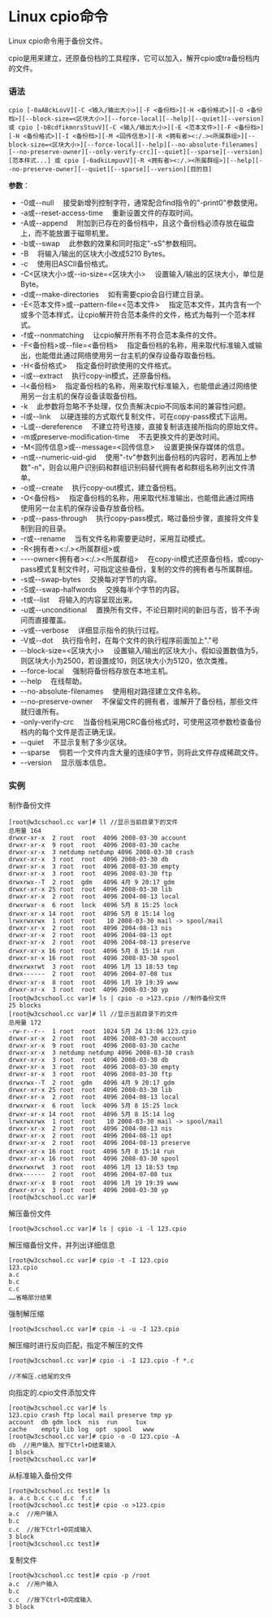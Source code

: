 
# Linux cpio命令



Linux cpio命令用于备份文件。

cpio是用来建立，还原备份档的工具程序，它可以加入，解开cpio或tra备份档内的文件。

### 语法

```
cpio [-0aABckLovV][-C <输入/输出大小>][-F <备份档>][-H <备份格式>][-O <备份档>][--block-size=<区块大小>][--force-local][--help][--quiet][--version] 或 cpio [-bBcdfikmnrsStuvV][-C <输入/输出大小>][-E <范本文件>][-F <备份档>][-H <备份格式>][-I <备份档>][-M <回传信息>][-R <拥有者><:/.><所属群组>][--block-size=<区块大小>][--force-local][--help][--no-absolute-filenames][--no-preserve-owner][--only-verify-crc][--quiet][--sparse][--version][范本样式...] 或 cpio [-0adkiLmpuvV][-R <拥有者><:/.><所属群组>][--help][--no-preserve-owner][--quiet][--sparse][--version][目的目]

```

**参数**：

*   -0或--null 　接受新增列控制字符，通常配合find指令的"-print0"参数使用。
*   -a或--reset-access-time 　重新设置文件的存取时间。
*   -A或--append 　附加到已存在的备份档中，且这个备份档必须存放在磁盘上，而不能放置于磁带机里。
*   -b或--swap 　此参数的效果和同时指定"-sS"参数相同。
*   -B 　将输入/输出的区块大小改成5210 Bytes。
*   -c 　使用旧ASCII备份格式。
*   -C&lt;区块大小&gt;或--io-size=&lt;区块大小&gt; 　设置输入/输出的区块大小，单位是Byte。
*   -d或--make-directories 　如有需要cpio会自行建立目录。
*   -E&lt;范本文件&gt;或--pattern-file=&lt;范本文件&gt; 　指定范本文件，其内含有一个或多个范本样式，让cpio解开符合范本条件的文件，格式为每列一个范本样式。
*   -f或--nonmatching 　让cpio解开所有不符合范本条件的文件。
*   -F&lt;备份档&gt;或--file=&lt;备份档&gt; 　指定备份档的名称，用来取代标准输入或输出，也能借此通过网络使用另一台主机的保存设备存取备份档。
*   -H&lt;备份格式&gt; 　指定备份时欲使用的文件格式。
*   -i或--extract 　执行copy-in模式，还原备份档。
*   -l&lt;备份档&gt; 　指定备份档的名称，用来取代标准输入，也能借此通过网络使用另一台主机的保存设备读取备份档。
*   -k 　此参数将忽略不予处理，仅负责解决cpio不同版本间的兼容性问题。
*   -l或--link 　以硬连接的方式取代复制文件，可在copy-pass模式下运用。
*   -L或--dereference 　不建立符号连接，直接复制该连接所指向的原始文件。
*   -m或preserve-modification-time 　不去更换文件的更改时间。
*   -M&lt;回传信息&gt;或--message=&lt;回传信息&gt; 　设置更换保存媒体的信息。
*   -n或--numeric-uid-gid 　使用"-tv"参数列出备份档的内容时，若再加上参数"-n"，则会以用户识别码和群组识别码替代拥有者和群组名称列出文件清单。
*   -o或--create 　执行copy-out模式，建立备份档。
*   -O&lt;备份档&gt; 　指定备份档的名称，用来取代标准输出，也能借此通过网络　使用另一台主机的保存设备存放备份档。
*   -p或--pass-through 　执行copy-pass模式，略过备份步骤，直接将文件复制到目的目录。
*   -r或--rename 　当有文件名称需要更动时，采用互动模式。
*   -R&lt;拥有者&gt;&lt;:/.&gt;&lt;所属群组&gt;或
*   ----owner&lt;拥有者&gt;&lt;:/.&gt;&lt;所属群组&gt; 　在copy-in模式还原备份档，或copy-pass模式复制文件时，可指定这些备份，复制的文件的拥有者与所属群组。
*   -s或--swap-bytes 　交换每对字节的内容。
*   -S或--swap-halfwords 　交换每半个字节的内容。
*   -t或--list 　将输入的内容呈现出来。
*   -u或--unconditional 　置换所有文件，不论日期时间的新旧与否，皆不予询问而直接覆盖。
*   -v或--verbose 　详细显示指令的执行过程。
*   -V或--dot 　执行指令时，在每个文件的执行程序前面加上"."号
*   --block-size=&lt;区块大小&gt; 　设置输入/输出的区块大小，假如设置数值为5，则区块大小为2500，若设置成10，则区块大小为5120，依次类推。
*   --force-local 　强制将备份档存放在本地主机。
*   --help 　在线帮助。
*   --no-absolute-filenames 　使用相对路径建立文件名称。
*   --no-preserve-owner 　不保留文件的拥有者，谁解开了备份档，那些文件就归谁所有。
*   -only-verify-crc 　当备份档采用CRC备份格式时，可使用这项参数检查备份档内的每个文件是否正确无误。
*   --quiet 　不显示复制了多少区块。
*   --sparse 　倘若一个文件内含大量的连续0字节，则将此文件存成稀疏文件。
*   --version 　显示版本信息。

### 实例

制作备份文件

```
[root@w3cschool.cc var]# ll //显示当前目录下的文件
总用量 164
drwxr-xr-x  2 root  root  4096 2008-03-30 account
drwxr-xr-x  9 root  root  4096 2008-03-30 cache
drwxr-xr-x  3 netdump netdump 4096 2008-03-30 crash
drwxr-xr-x  3 root  root  4096 2008-03-30 db
drwxr-xr-x  3 root  root  4096 2008-03-30 empty
drwxr-xr-x  3 root  root  4096 2008-03-30 ftp
drwxrwx--T  2 root  gdm   4096 4月 9 20:17 gdm
drwxr-xr-x 25 root  root  4096 2008-03-30 lib
drwxr-xr-x  2 root  root  4096 2004-08-13 local
drwxrwxr-x  6 root  lock  4096 5月 8 15:25 lock
drwxr-xr-x 14 root  root  4096 5月 8 15:14 log
lrwxrwxrwx  1 root  root   10 2008-03-30 mail -> spool/mail
drwxr-xr-x  2 root  root  4096 2004-08-13 nis
drwxr-xr-x  2 root  root  4096 2004-08-13 opt
drwxr-xr-x  2 root  root  4096 2004-08-13 preserve
drwxr-xr-x 16 root  root  4096 5月 8 15:14 run
drwxr-xr-x 16 root  root  4096 2008-03-30 spool
drwxrwxrwt  3 root  root  4096 1月 13 18:53 tmp
drwx------  2 root  root  4096 2004-07-08 tux
drwxr-xr-x  8 root  root  4096 1月 19 19:39 www
drwxr-xr-x  3 root  root  4096 2008-03-30 yp
[root@w3cschool.cc var]# ls | cpio -o >123.cpio //制作备份文件
25 blocks
[root@w3cschool.cc var]# ll //显示当前目录下的文件
总用量 172
-rw-r--r--  1 root  root  1024 5月 24 13:06 123.cpio
drwxr-xr-x  2 root  root  4096 2008-03-30 account
drwxr-xr-x  9 root  root  4096 2008-03-30 cache
drwxr-xr-x  3 netdump netdump 4096 2008-03-30 crash
drwxr-xr-x  3 root  root  4096 2008-03-30 db
drwxr-xr-x  3 root  root  4096 2008-03-30 empty
drwxr-xr-x  3 root  root  4096 2008-03-30 ftp
drwxrwx--T  2 root  gdm   4096 4月 9 20:17 gdm
drwxr-xr-x 25 root  root  4096 2008-03-30 lib
drwxr-xr-x  2 root  root  4096 2004-08-13 local
drwxrwxr-x  6 root  lock  4096 5月 8 15:25 lock
drwxr-xr-x 14 root  root  4096 5月 8 15:14 log
lrwxrwxrwx  1 root  root   10 2008-03-30 mail -> spool/mail
drwxr-xr-x  2 root  root  4096 2004-08-13 nis
drwxr-xr-x  2 root  root  4096 2004-08-13 opt
drwxr-xr-x  2 root  root  4096 2004-08-13 preserve
drwxr-xr-x 16 root  root  4096 5月 8 15:14 run
drwxr-xr-x 16 root  root  4096 2008-03-30 spool
drwxrwxrwt  3 root  root  4096 1月 13 18:53 tmp
drwx------  2 root  root  4096 2004-07-08 tux
drwxr-xr-x  8 root  root  4096 1月 19 19:39 www
drwxr-xr-x  3 root  root  4096 2008-03-30 yp
[root@w3cschool.cc var]# 

```

解压备份文件

```
[root@w3cschool.cc var]# ls | cpio -i -l 123.cpio

```

解压缩备份文件，并列出详细信息

```
[root@w3cschool.cc var]# cpio -t -I 123.cpio  
123.cpio
a.c
b.c
c.c
……省略部分结果

```

强制解压缩

```
[root@w3cschool.cc var]# cpio -i -u -I 123.cpio 

```

解压缩时进行反向匹配，指定不解压的文件

```
[root@w3cschool.cc var]# cpio -i -I 123.cpio -f *.c 

//不解压.c结尾的文件

```

向指定的.cpio文件添加文件

```
[root@w3cschool.cc var]# ls
123.cpio crash ftp local mail preserve tmp yp
account  db	gdm lock  nis  run	   tux
cache	 empty lib log  opt  spool   www
[root@w3cschool.cc var]# cpio -o -O 123.cpio -A
db  //用户输入 按下Ctrl+D结束输入
1 block
[root@w3cschool.cc var]# 

```

从标准输入备份文件

```
[root@w3cschool.cc test]# ls              
a. a.c b.c c.c d.c	f.c
[root@w3cschool.cc test]# cpio -o >123.cpio
a.c  //用户输入
b.c
c.c  //按下Ctrl+D完成输入
3 block
[root@w3cschool.cc test]# 

```

复制文件

```
[root@w3cschool.cc test]# cpio -p /root
a.c  //用户输入
b.c
c.c  //按下Ctrl+D完成输入
3 block

```



